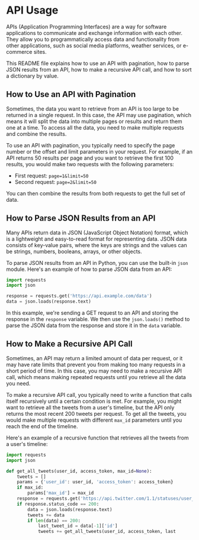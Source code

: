 # API Usage

APIs (Application Programming Interfaces) are a way for software applications to communicate and exchange information with each other. They allow you to programmatically access data and functionality from other applications, such as social media platforms, weather services, or e-commerce sites.

This README file explains how to use an API with pagination, how to parse JSON results from an API, how to make a recursive API call, and how to sort a dictionary by value.

## How to Use an API with Pagination

Sometimes, the data you want to retrieve from an API is too large to be returned in a single request. In this case, the API may use pagination, which means it will split the data into multiple pages or results and return them one at a time. To access all the data, you need to make multiple requests and combine the results.

To use an API with pagination, you typically need to specify the page number or the offset and limit parameters in your request. For example, if an API returns 50 results per page and you want to retrieve the first 100 results, you would make two requests with the following parameters:

* First request: `page=1&limit=50`
* Second request: `page=2&limit=50`

You can then combine the results from both requests to get the full set of data.

## How to Parse JSON Results from an API

Many APIs return data in JSON (JavaScript Object Notation) format, which is a lightweight and easy-to-read format for representing data. JSON data consists of key-value pairs, where the keys are strings and the values can be strings, numbers, booleans, arrays, or other objects.

To parse JSON results from an API in Python, you can use the built-in `json` module. Here's an example of how to parse JSON data from an API:

```python
import requests
import json

response = requests.get('https://api.example.com/data')
data = json.loads(response.text)
```

In this example, we're sending a GET request to an API and storing the response in the `response` variable. We then use the `json.loads()` method to parse the JSON data from the response and store it in the `data` variable.

## How to Make a Recursive API Call

Sometimes, an API may return a limited amount of data per request, or it may have rate limits that prevent you from making too many requests in a short period of time. In this case, you may need to make a recursive API call, which means making repeated requests until you retrieve all the data you need.

To make a recursive API call, you typically need to write a function that calls itself recursively until a certain condition is met. For example, you might want to retrieve all the tweets from a user's timeline, but the API only returns the most recent 200 tweets per request. To get all the tweets, you would make multiple requests with different `max_id` parameters until you reach the end of the timeline.

Here's an example of a recursive function that retrieves all the tweets from a user's timeline:

```python
import requests
import json

def get_all_tweets(user_id, access_token, max_id=None):
    tweets = []
    params = {'user_id': user_id, 'access_token': access_token}
    if max_id:
        params['max_id'] = max_id
    response = requests.get('https://api.twitter.com/1.1/statuses/user_timeline.json', params=params)
    if response.status_code == 200:
        data = json.loads(response.text)
        tweets += data
        if len(data) == 200:
            last_tweet_id = data[-1]['id']
            tweets += get_all_tweets(user_id, access_token, last
